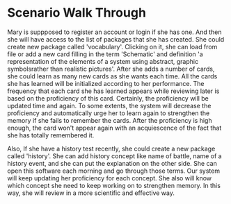 # Scenario Walk Through

Mary is suppposed to register an account or login if she has one. And then she will have access to the list of packages that she has created. She could create new package called 'vocabulary'. Clicking on it, she can load from file or add a new card filling in the term 'Schematic' and definition 'a representation of the elements of a system using abstract, graphic symbolsrather than realistic pictures'. After she adds a number of cards, she could learn as many new cards as she wants each time. All the cards she has learned will be initialized according to her performance. The frequency that each card she has learned appears while reviewing later is based on the proficiency of this card. Certainly, the proficiency will be updated time and again. To some extents, the system will decrease the proficiency and automatically urge her to learn again to strengthen the memory if she fails to remember the cards. After the proficiency is high enough, the card won't appear again with an acquiescence of the fact that she has totally remembered it.

Also, If she have a history test recently, she could create a new package called 'history'. She can add history concept like name of battle, name of a history event, and she can put the explanation on the other side. She can open this software each morning and go through those terms. Our system will keep updating her proficiency for each concept. She also will know which concept she need to keep working on to strengthen memory. In this way, she will review in a more scientific and effective way.


